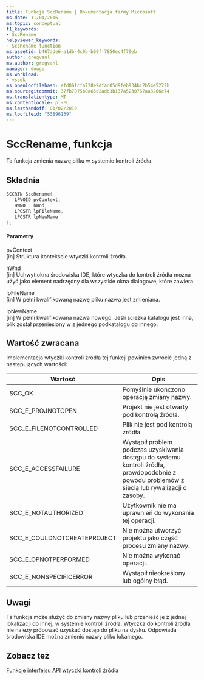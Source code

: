 ```yaml
---
title: Funkcja SccRename | Dokumentacja firmy Microsoft
ms.date: 11/04/2016
ms.topic: conceptual
f1_keywords:
- SccRename
helpviewer_keywords:
- SccRename function
ms.assetid: b467ade6-a1db-4c0b-b60f-7850ec4f79eb
author: gregvanl
ms.author: gregvanl
manager: douge
ms.workload:
- vssdk
ms.openlocfilehash: efd86fcfa728e9dfad05d9feb934bc2b54e5272b
ms.sourcegitcommit: 37fb7075b0a65d2add3b137a5230767aa3266c74
ms.translationtype: MT
ms.contentlocale: pl-PL
ms.lasthandoff: 01/02/2019
ms.locfileid: "53896139"
---
```

# <a name="sccrename-function"></a>SccRename, funkcja
Ta funkcja zmienia nazwę pliku w systemie kontroli źródła.  
  
## <a name="syntax"></a>Składnia  
  
```cpp  
SCCRTN SccRename(  
   LPVOID pvContext,  
   HWND   hWnd,  
   LPCSTR lpFileName,  
   LPCSTR lpNewName  
);  
```  
  
#### <a name="parameters"></a>Parametry  
 pvContext  
 [in] Struktura kontekście wtyczki kontroli źródła.  
  
 hWnd  
 [in] Uchwyt okna środowiska IDE, które wtyczka do kontroli źródła można użyć jako element nadrzędny dla wszystkie okna dialogowe, które zawiera.  
  
 lpFileName  
 [in] W pełni kwalifikowaną nazwę pliku nazwa jest zmieniana.  
  
 lpNewName  
 [in] W pełni kwalifikowana nazwa nowego. Jeśli ścieżka katalogu jest inna, plik został przeniesiony w z jednego podkatalogu do innego.  
  
## <a name="return-value"></a>Wartość zwracana  
 Implementacja wtyczki kontroli źródła tej funkcji powinien zwrócić jedną z następujących wartości:  
  
|Wartość|Opis|  
|-----------|-----------------|  
|SCC_OK|Pomyślnie ukończono operację zmiany nazwy.|  
|SCC_E_PROJNOTOPEN|Projekt nie jest otwarty pod kontrolą źródła.|  
|SCC_E_FILENOTCONTROLLED|Plik nie jest pod kontrolą źródła.|  
|SCC_E_ACCESSFAILURE|Wystąpił problem podczas uzyskiwania dostępu do systemu kontroli źródła, prawdopodobnie z powodu problemów z siecią lub rywalizacji o zasoby.|  
|SCC_E_NOTAUTHORIZED|Użytkownik nie ma uprawnień do wykonania tej operacji.|  
|SCC_E_COULDNOTCREATEPROJECT|Nie można utworzyć projektu jako część procesu zmiany nazwy.|  
|SCC_E_OPNOTPERFORMED|Nie można wykonać operacji.|  
|SCC_E_NONSPECIFICERROR|Wystąpił nieokreślony lub ogólny błąd.|  
  
## <a name="remarks"></a>Uwagi  
 Ta funkcja może służyć do zmiany nazwy pliku lub przenieść je z jednej lokalizacji do innej, w systemie kontroli źródła. Wtyczka do kontroli źródła nie należy próbować uzyskać dostęp do pliku na dysku. Odpowiada środowiska IDE można zmienić nazwy pliku lokalnego.  
  
## <a name="see-also"></a>Zobacz też  
 [Funkcje interfejsu API wtyczki kontroli źródła ](../extensibility/source-control-plug-in-api-functions.md)